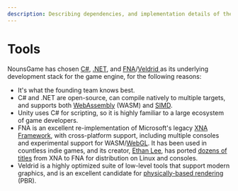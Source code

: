 ```yaml
---
description: Describing dependencies, and implementation details of the game engine.
---
```


# Tools

NounsGame has chosen [C#](https://learn.microsoft.com/en-us/dotnet/csharp/), [.NET](https://dotnet.microsoft.com/en-us/), and [FNA](https://github.com/FNA-XNA/FNA)/[Veldrid ](https://github.com/mellinoe/veldrid)as its underlying development stack for the game engine, for the following reasons:

* It's what the founding team knows best.
* C# and .NET are open-source, can compile natively to multiple targets, and supports both [WebAssembly](https://webassembly.org/) (WASM) and [SIMD](https://en.wikipedia.org/wiki/Single\_instruction,\_multiple\_data).
* Unity uses C# for scripting, so it is highly familiar to a large ecosystem of game developers.
* FNA is an excellent re-implementation of Microsoft's legacy [XNA Framework](https://en.wikipedia.org/wiki/Microsoft\_XNA), with cross-platform support, including multiple consoles and experimental support for WASM/[WebGL](https://get.webgl.org/). It has been used in countless indie games, and its creator, [Ethan Lee](https://twitter.com/flibitijibibo), has ported [dozens of titles](https://www.flibitijibibo.com/index.php?page=Portfolio/Tools#01\_FNA.txt) from XNA to FNA for distribution on Linux and consoles.
* Veldrid is a highly optimized suite of low-level tools that support modern graphics, and is an excellent candidate for [physically-based rendering](https://en.wikipedia.org/wiki/Physically\_based\_rendering) (PBR).
